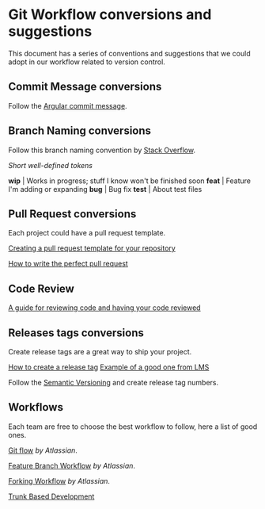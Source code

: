 # Git Workflow conversions and suggestions

This document has a series of conventions and suggestions that we could adopt in our workflow related to version control.

## Commit Message conversions

Follow the [Argular commit message](https://gist.github.com/stephenparish/9941e89d80e2bc58a153#format-of-the-commit-message).

## Branch Naming conversions

Follow this branch naming convention by [Stack Overflow](https://stackoverflow.com/questions/273695/git-branch-naming-best-practices/6065944#6065944).

*Short well-defined tokens*

**wip** | Works in progress; stuff I know won't be finished soon
**feat** | Feature I'm adding or expanding
**bug** | Bug fix
**test** | About test files 

## Pull Request conversions

Each project could have a pull request template.

[Creating a pull request template for your repository](https://help.github.com/articles/creating-a-pull-request-template-for-your-repository/)

[How to write the perfect pull request](https://blog.github.com/2015-01-21-how-to-write-the-perfect-pull-request/)

## Code Review

[A guide for reviewing code and having your code reviewed](https://github.com/thoughtbot/guides/tree/master/code-review)

## Releases tags conversions

Create release tags are a great way to ship your project.

[How to create a release tag](https://help.github.com/articles/creating-releases/)
[Example of a good one from LMS](https://github.com/Laboratoria/lms.laboratoria.la/releases/tag/v0.0.8)

Follow the [Semantic Versioning](https://semver.org/) and create release tag numbers.

## Workflows

Each team are free to choose the best workflow to follow, here a list of good ones.

[Git flow](https://www.atlassian.com/git/tutorials/comparing-workflows/gitflow-workflow) _by Atlassian_.

[Feature Branch Workflow](https://www.atlassian.com/git/tutorials/comparing-workflows/feature-branch-workflow) _by Atlassian_.

[Forking Workflow](https://www.atlassian.com/git/tutorials/comparing-workflows/forking-workflow) _by Atlassian_.

[Trunk Based Development](https://trunkbaseddevelopment.com/)